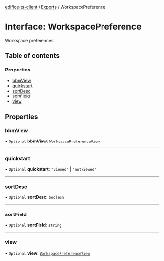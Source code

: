 [edifice-ts-client](../README.md) / [Exports](../modules.md) / WorkspacePreference

# Interface: WorkspacePreference

Workspace preferences

## Table of contents

### Properties

- [bbmView](WorkspacePreference.md#bbmview)
- [quickstart](WorkspacePreference.md#quickstart)
- [sortDesc](WorkspacePreference.md#sortdesc)
- [sortField](WorkspacePreference.md#sortfield)
- [view](WorkspacePreference.md#view)

## Properties

### bbmView

• `Optional` **bbmView**: [`WorkspacePreferenceView`](../modules.md#workspacepreferenceview)

___

### quickstart

• `Optional` **quickstart**: ``"viewed"`` \| ``"notviewed"``

___

### sortDesc

• `Optional` **sortDesc**: `boolean`

___

### sortField

• `Optional` **sortField**: `string`

___

### view

• `Optional` **view**: [`WorkspacePreferenceView`](../modules.md#workspacepreferenceview)
